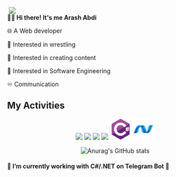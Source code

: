 
<img src="https://github.com/user-attachments/assets/1ceef4c6-b6da-49f9-8acc-6ad26fc19d0a" width=500 align=right>


<b>👨‍💻 Hi there! It's me Arash Abdi</b>
<p>🌐 A Web developer</p>
<p>🤼 Interested in wrestling</p>
<p>🎥 Interested in creating content</p>
<p>🎯 Interested in Software Engineering</p>
<p>♾️ Communication</p>

<h2>My Activities</h2>

<div align="center">
  

  <img src="https://cdn.jsdelivr.net/gh/devicons/devicon@latest/icons/html5/html5-original.svg" width=50 />

  
  <img src="https://cdn.jsdelivr.net/gh/devicons/devicon@latest/icons/css3/css3-original.svg" width=50 />
          
          
  <img src="https://cdn.jsdelivr.net/gh/devicons/devicon@latest/icons/javascript/javascript-original.svg" width=50 />

  
  <img src="https://cdn.jsdelivr.net/gh/devicons/devicon@latest/icons/wordpress/wordpress-plain.svg" width=50 />

  <img src="https://github.com/devicons/devicon/blob/v2.16.0/icons/csharp/csharp-original.svg" width=50 />
  
  <img src="https://github.com/devicons/devicon/blob/v2.16.0/icons/dot-net/dot-net-original.svg" width=50 />

![Anurag's GitHub stats](https://github-readme-stats.vercel.app/api?username=ArashAbdii&show_icons=true&bg_color=00000000)

</div>

<h4>🔭 I’m currently working with C#/.NET on Telegram Bot 🤖 </h4>
<!--

**ArashAbdii/ArashAbdii** is a ✨ _special_ ✨ repository because its `README.md` (this file) appears on your GitHub profile.

Here are some ideas to get you started:

- 🌱 I’m currently learning ...
- 👯 I’m looking to collaborate on ...
- 🤔 I’m looking for help with ...
- 💬 Ask me about ...
- 📫 How to reach me: ...
- 😄 Pronouns: ...
- ⚡ Fun fact: ...
-->
